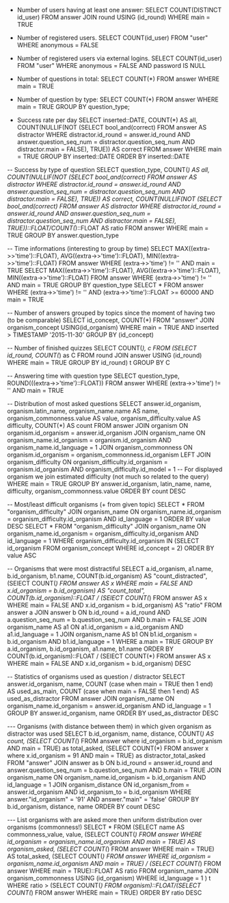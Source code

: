 - Number of users having at least one answer:
    SELECT COUNT(DISTINCT id_user) FROM answer JOIN round USING (id_round) WHERE main = TRUE

- Number of registered users.
    SELECT COUNT(id_user) FROM "user" WHERE anonymous = FALSE

- Number of registered users via external logins.
    SELECT COUNT(id_user) FROM "user" WHERE anonymous = FALSE AND password IS NULL

- Number of questions in total:
    SELECT COUNT(*) FROM answer WHERE main = TRUE

- Number of question by type:
    SELECT COUNT(*) FROM answer WHERE main = TRUE GROUP BY question_type;
    
- Success rate per day
    SELECT
        inserted::DATE,
        COUNT(*) AS all,
        COUNT(NULLIF(NOT (SELECT bool_and(correct) FROM answer AS distractor WHERE distractor.id_round = answer.id_round AND answer.question_seq_num = distractor.question_seq_num AND distractor.main = FALSE), TRUE)) AS correct
    FROM answer
    WHERE main = TRUE
    GROUP BY inserted::DATE
    ORDER BY inserted::DATE
    
-- Success by type of question
    SELECT
        question_type,
        COUNT(*) AS all,
        COUNT(NULLIF(NOT (SELECT bool_and(correct) FROM answer AS distractor WHERE distractor.id_round = answer.id_round AND answer.question_seq_num = distractor.question_seq_num AND distractor.main = FALSE), TRUE)) AS correct,
        COUNT(NULLIF(NOT (SELECT bool_and(correct) FROM answer AS distractor WHERE distractor.id_round = answer.id_round AND answer.question_seq_num = distractor.question_seq_num AND distractor.main = FALSE), TRUE))::FLOAT/COUNT(*)::FLOAT AS ratio
    FROM answer
    WHERE main = TRUE
    GROUP BY answer.question_type
    
-- Time informations (interesting to group by time)
    SELECT MAX((extra->>'time')::FLOAT), AVG((extra->>'time')::FLOAT), MIN((extra->>'time')::FLOAT)  FROM answer WHERE (extra->>'time') != '' AND main = TRUE
    SELECT MAX((extra->>'time')::FLOAT), AVG((extra->>'time')::FLOAT), MIN((extra->>'time')::FLOAT)  FROM answer WHERE (extra->>'time') != '' AND main = TRUE GROUP BY question_type
    SELECT *  FROM answer WHERE (extra->>'time') != '' AND (extra->>'time')::FLOAT >= 60000 AND main = TRUE
    
-- Number of answers grouped by topics since the moment of having two (to be comparable)
    SELECT
    id_concept,
    COUNT(*)
    FROM "answer"
    JOIN organism_concept USING(id_organism)
    WHERE main = TRUE AND inserted > TIMESTAMP '2015-11-30'
    GROUP BY (id_concept)
    
-- Number of finished quizzes
    SELECT COUNT(*), c FROM (SELECT id_round, COUNT(*) as C FROM round JOIN answer USING (id_round) WHERE main = TRUE GROUP BY id_round) t
    GROUP BY C

-- Answering time with question type
    SELECT question_type, ROUND(((extra->>'time')::FLOAT))  FROM answer WHERE (extra->>'time') != '' AND main = TRUE
    
-- Distribution of most asked questions
    SELECT
        answer.id_organism,
        organism.latin_name,
        organism_name.name AS name,
                        organism_commonness.value AS value,
        organism_difficulty.value AS difficulty,
        COUNT(*) AS count
    FROM answer
    JOIN organism ON organism.id_organism = answer.id_organism
    JOIN organism_name ON organism_name.id_organism = organism.id_organism AND organism_name.id_language = 1
                JOIN organism_commonness ON organism.id_organism = organism_commonness.id_organism
    LEFT JOIN organism_difficulty ON organism_difficulty.id_organism = organism.id_organism AND organism_difficulty.id_model = 1 -- For displayed organism we join estimated difficulty (not much so related to the query)
    WHERE main = TRUE
    GROUP BY answer.id_organism, latin_name, name, difficulty, organism_commonness.value
    ORDER BY count DESC
    
-- Most/least difficult organisms (+ from given topic)
    SELECT * FROM "organism_difficulty" JOIN organism_name ON organism_name.id_organism = organism_difficulty.id_organism AND id_language = 1 ORDER BY value DESC
    SELECT * FROM "organism_difficulty" JOIN organism_name ON organism_name.id_organism = organism_difficulty.id_organism AND id_language = 1 WHERE organism_difficulty.id_organism IN (SELECT id_organism FROM organism_concept WHERE id_concept = 2) ORDER BY value ASC

-- Organisms that were most distractiful
    SELECT
    a.id_organism,
    a1.name,
    b.id_organism,
    b1.name,
    COUNT(b.id_organism) AS "count_distracted",
    (SElECT COUNT(*) FROM answer AS x WHERE main = FALSE AND x.id_organism = b.id_organism) AS "count_total",
    COUNT(b.id_organism)::FLOAT / (SElECT COUNT(*) FROM answer AS x WHERE main = FALSE AND x.id_organism = b.id_organism) AS "ratio"
    FROM answer a
    JOIN answer b ON b.id_round = a.id_round AND a.question_seq_num = b.question_seq_num AND b.main = FALSE
    JOIN organism_name AS a1 ON a1.id_organism = a.id_organism AND a1.id_language = 1
    JOIN organism_name AS b1 ON b1.id_organism = b.id_organism AND b1.id_language = 1
    WHERE a.main = TRUE
    GROUP BY a.id_organism, b.id_organism, a1.name, b1.name
    ORDER BY COUNT(b.id_organism)::FLOAT / (SElECT COUNT(*) FROM answer AS x WHERE main = FALSE AND x.id_organism = b.id_organism) DESC
    
    
-- Statistics of organisms used as question / distractor
    SELECT
    answer.id_organism,
    name,
    COUNT (case when main = TRUE then 1 end) AS used_as_main,
    COUNT (case when main = FALSE then 1 end) AS used_as_distractor
    FROM answer
    JOIN organism_name ON organism_name.id_organism = answer.id_organism AND id_language = 1
    GROUP BY answer.id_organism, name
    ORDER BY used_as_distractor DESC

--- Organisms (with distance between them) in which given organism as distractor was used
    SELECT b.id_organism, name, distance, COUNT(*) AS count, (SELECT COUNT(*) FROM answer where id_organism = b.id_organism AND main = TRUE) as total_asked,
    (SELECT COUNT(*) FROM answer x where x.id_organism = 91 AND main = TRUE) as distractor_total_asked
    FROM "answer"
    JOIN answer as b ON b.id_round = answer.id_round and answer.question_seq_num = b.question_seq_num AND b.main = TRUE
    JOIN organism_name ON organism_name.id_organism = b.id_organism AND id_language = 1
    JOIN organism_distance ON id_organism_from = answer.id_organism AND id_organism_to = b.id_organism
    WHERE answer."id_organism" = '91' AND answer."main" = 'false'
    GROUP BY b.id_organism, distance, name
    ORDER BY count DESC
    
--- List organisms with are asked more then uniform distribution over organisms (commonness!)
    SELECT
     *
    FROM
    (SELECT
    name AS commonness_value,
    value,
    (SELECT COUNT(*) FROM answer WHERE id_organism = organism_name.id_organism AND main = TRUE) AS organism_asked,
    (SELECT COUNT(*) FROM answer WHERE main = TRUE) AS total_asked,
    (SELECT COUNT(*) FROM answer WHERE id_organism = organism_name.id_organism AND main = TRUE) / (SELECT COUNT(*) FROM answer WHERE main = TRUE)::FLOAT AS ratio
    FROM organism_name 
    JOIN organism_commonness USING (id_organism)
    WHERE id_language = 1
    ) t
    WHERE ratio > (SELECT COUNT(*) FROM organism)::FLOAT/(SELECT COUNT(*) FROM answer WHERE main = TRUE)
    ORDER BY ratio DESC